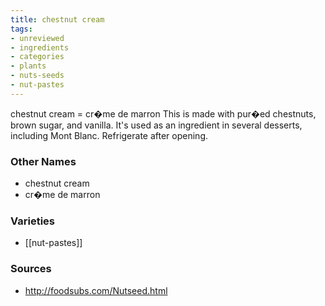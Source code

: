 ```yaml
---
title: chestnut cream
tags:
- unreviewed
- ingredients
- categories
- plants
- nuts-seeds
- nut-pastes
---
```

chestnut cream = cr�me de marron This is made with pur�ed chestnuts, brown sugar, and vanilla. It's used as an ingredient in several desserts, including Mont Blanc. Refrigerate after opening.

### Other Names

* chestnut cream
* cr�me de marron

### Varieties

* [[nut-pastes]]

### Sources
* http://foodsubs.com/Nutseed.html

